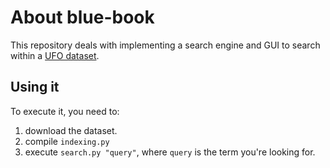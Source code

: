 # About blue-book
This repository deals with implementing a search engine and GUI to search within a [UFO dataset](https://www.kaggle.com/NUFORC/ufo-sightings#scrubbed.csv).  
## Using it
To execute it, you need to:
1. download the dataset.
2. compile `indexing.py`
3. execute `search.py "query"`, where `query` is the term you're looking for.
